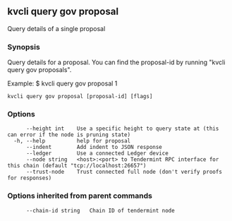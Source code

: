 <!--
title: proposal
-->
## kvcli query gov proposal

Query details of a single proposal

### Synopsis

Query details for a proposal. You can find the
proposal-id by running "kvcli query gov proposals".

Example:
$ kvcli query gov proposal 1

```
kvcli query gov proposal [proposal-id] [flags]
```

### Options

```
      --height int    Use a specific height to query state at (this can error if the node is pruning state)
  -h, --help          help for proposal
      --indent        Add indent to JSON response
      --ledger        Use a connected Ledger device
      --node string   <host>:<port> to Tendermint RPC interface for this chain (default "tcp://localhost:26657")
      --trust-node    Trust connected full node (don't verify proofs for responses)
```

### Options inherited from parent commands

```
      --chain-id string   Chain ID of tendermint node
```

